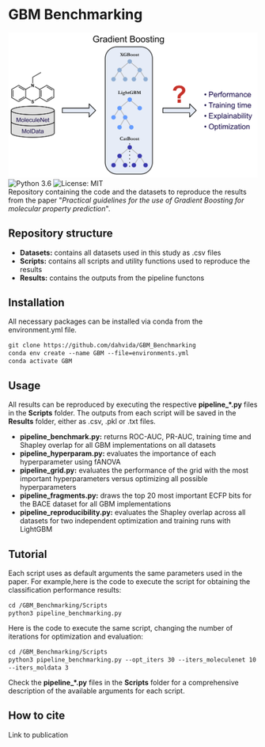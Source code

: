 # GBM Benchmarking  
![Alt text](/Pictures/graphical_abstract.png)
![Python 3.6](https://img.shields.io/badge/python-3.7%20%7C%203.8-brightgreen)
![License: MIT](https://img.shields.io/badge/License-MIT-yellow.svg)  
Repository containing the code and the datasets to reproduce the results from the paper "*Practical guidelines for the use of Gradient Boosting for molecular property prediction*".  

## Repository structure
- **Datasets:** contains all datasets used in this study as .csv files  
- **Scripts:** contains all scripts and utility functions used to reproduce the results  
- **Results:** contains the outputs from the pipeline functons  

## Installation  
All necessary packages can be installed via conda from the environment.yml file.  
```
git clone https://github.com/dahvida/GBM_Benchmarking
conda env create --name GBM --file=environments.yml
conda activate GBM
```

## Usage
All results can be reproduced by executing the respective **pipeline_*.py** files in the **Scripts** folder. The outputs from each script will be saved in the **Results** folder, either as .csv, .pkl or .txt files.  
- **pipeline_benchmark.py:** returns ROC-AUC, PR-AUC, training time and Shapley overlap for all GBM implementations on all datasets  
- **pipeline_hyperparam.py:** evaluates the importance of each hyperparameter using fANOVA  
- **pipeline_grid.py:** evaluates the performance of the grid with the most important hyperparameters versus optimizing all possible hyperparameters  
- **pipeline_fragments.py:** draws the top 20 most important ECFP bits for the BACE dataset for all GBM implementations  
- **pipeline_reproducibility.py:** evaluates the Shapley overlap across all datasets for two independent optimization and training runs with LightGBM  

## Tutorial
Each script uses as default arguments the same parameters used in the paper. For example,here is the code to execute the script for obtaining the classification performance results:  
```
cd /GBM_Benchmarking/Scripts
python3 pipeline_benchmarking.py
```
Here is the code to execute the same script, changing the number of iterations for optimization and evaluation:  
```
cd /GBM_Benchmarking/Scripts
python3 pipeline_benchmarking.py --opt_iters 30 --iters_moleculenet 10 --iters_moldata 3
```
Check the **pipeline_*.py** files in the **Scripts** folder for a comprehensive description of the available arguments for each script.  

## How to cite
Link to publication  


